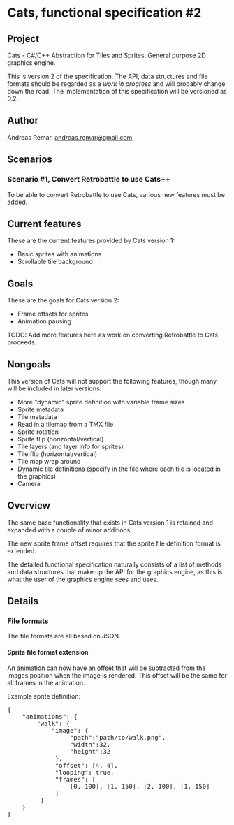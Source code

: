 Cats, functional specification #2
=================================

Project
-------

Cats - C#/C++ Abstraction for Tiles and Sprites. General purpose 2D
graphics engine.

This is version 2 of the specification. The API, data structures and
file formats should be regarded as a _work in progress_ and will
probably change down the road. The implementation of this
specification will be versioned as 0.2.


Author
------

Andreas Remar, andreas.remar@gmail.com


Scenarios
---------

### Scenario #1, Convert Retrobattle to use Cats++

To be able to convert Retrobattle to use Cats, various new features must be
added.


Current features
----------------

These are the current features provided by Cats version 1:

* Basic sprites with animations
* Scrollable tile background


Goals
-----

These are the goals for Cats version 2:

* Frame offsets for sprites
* Animation pausing

TODO: Add more features here as work on converting Retrobattle to Cats
proceeds.


Nongoals
--------

This version of Cats will not support the following features, though many
will be included in later versions:

* More "dynamic" sprite definition with variable frame sizes
* Sprite metadata
* Tile metadata
* Read in a tilemap from a TMX file
* Sprite rotation
* Sprite flip (horizontal/vertical)
* Tile layers (and layer info for sprites)
* Tile flip (horizontal/vertical)
* Tile map wrap around
* Dynamic tile definitions (specify in the file where each tile is
  located in the graphics)
* Camera


Overview
--------

The same base functionality that exists in Cats version 1 is retained and
expanded with a couple of minor additions.

The new sprite frame offset requires that the sprite file definition format
is extended.

The detailed functional specification naturally consists of a list of
methods and data structures that make up the API for the graphics
engine, as this is what the user of the graphics engine sees and uses.


Details
-------

### File formats

The file formats are all based on JSON.

#### Sprite file format extension

An animation can now have an offset that will be subtracted from the images
position when the image is rendered. This offset will be the same for all
frames in the animation.

Example sprite definition:

<pre>
{
    "animations": {
        "walk": {
            "image": {
                 "path":"path/to/walk.png",
                 "width":32,
                 "height":32
             },
             "offset": [4, 4],
             "looping": true,
             "frames": [
                 [0, 100], [1, 150], [2, 100], [1, 150]
             ]
         }
	}
}
</pre>

